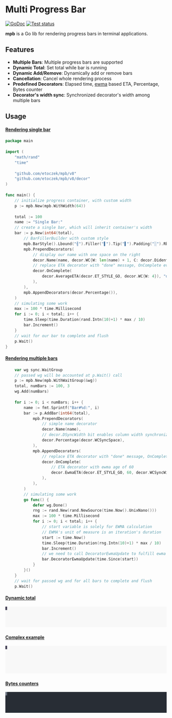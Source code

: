 # Multi Progress Bar

[![GoDoc](https://pkg.go.dev/badge/github.com/etoczek/mpb)](https://pkg.go.dev/github.com/etoczek/mpb/v8)
[![Test status](https://github.com/etoczek/mpb/actions/workflows/test.yml/badge.svg)](https://github.com/etoczek/mpb/actions/workflows/test.yml)

**mpb** is a Go lib for rendering progress bars in terminal applications.

## Features

- **Multiple Bars**: Multiple progress bars are supported
- **Dynamic Total**: Set total while bar is running
- **Dynamic Add/Remove**: Dynamically add or remove bars
- **Cancellation**: Cancel whole rendering process
- **Predefined Decorators**: Elapsed time, [ewma](https://github.com/VividCortex/ewma) based ETA, Percentage, Bytes counter
- **Decorator's width sync**: Synchronized decorator's width among multiple bars

## Usage

#### [Rendering single bar](_examples/singleBar/main.go)

```go
package main

import (
    "math/rand"
    "time"

    "github.com/etoczek/mpb/v8"
    "github.com/etoczek/mpb/v8/decor"
)

func main() {
    // initialize progress container, with custom width
    p := mpb.New(mpb.WithWidth(64))

    total := 100
    name := "Single Bar:"
    // create a single bar, which will inherit container's width
    bar := p.New(int64(total),
        // BarFillerBuilder with custom style
        mpb.BarStyle().Lbound("╢").Filler("▌").Tip("▌").Padding("░").Rbound("╟"),
        mpb.PrependDecorators(
            // display our name with one space on the right
            decor.Name(name, decor.WC{W: len(name) + 1, C: decor.DidentRight}),
            // replace ETA decorator with "done" message, OnComplete event
            decor.OnComplete(
                decor.AverageETA(decor.ET_STYLE_GO, decor.WC{W: 4}), "done",
            ),
        ),
        mpb.AppendDecorators(decor.Percentage()),
    )
    // simulating some work
    max := 100 * time.Millisecond
    for i := 0; i < total; i++ {
        time.Sleep(time.Duration(rand.Intn(10)+1) * max / 10)
        bar.Increment()
    }
    // wait for our bar to complete and flush
    p.Wait()
}
```

#### [Rendering multiple bars](_examples/multiBars/main.go)

```go
    var wg sync.WaitGroup
    // passed wg will be accounted at p.Wait() call
    p := mpb.New(mpb.WithWaitGroup(&wg))
    total, numBars := 100, 3
    wg.Add(numBars)

    for i := 0; i < numBars; i++ {
        name := fmt.Sprintf("Bar#%d:", i)
        bar := p.AddBar(int64(total),
            mpb.PrependDecorators(
                // simple name decorator
                decor.Name(name),
                // decor.DSyncWidth bit enables column width synchronization
                decor.Percentage(decor.WCSyncSpace),
            ),
            mpb.AppendDecorators(
                // replace ETA decorator with "done" message, OnComplete event
                decor.OnComplete(
                    // ETA decorator with ewma age of 60
                    decor.EwmaETA(decor.ET_STYLE_GO, 60, decor.WCSyncWidth), "done",
                ),
            ),
        )
        // simulating some work
        go func() {
            defer wg.Done()
            rng := rand.New(rand.NewSource(time.Now().UnixNano()))
            max := 100 * time.Millisecond
            for i := 0; i < total; i++ {
                // start variable is solely for EWMA calculation
                // EWMA's unit of measure is an iteration's duration
                start := time.Now()
                time.Sleep(time.Duration(rng.Intn(10)+1) * max / 10)
                bar.Increment()
                // we need to call DecoratorEwmaUpdate to fulfill ewma decorator's contract
                bar.DecoratorEwmaUpdate(time.Since(start))
            }
        }()
    }
    // wait for passed wg and for all bars to complete and flush
    p.Wait()
```

#### [Dynamic total](_examples/dynTotal/main.go)

![dynamic total](_svg/godEMrCZmJkHYH1X9dN4Nm0U7.svg)

#### [Complex example](_examples/complex/main.go)

![complex](_svg/wHzf1M7sd7B3zVa2scBMnjqRf.svg)

#### [Bytes counters](_examples/io/main.go)

![byte counters](_svg/hIpTa3A5rQz65ssiVuRJu87X6.svg)
